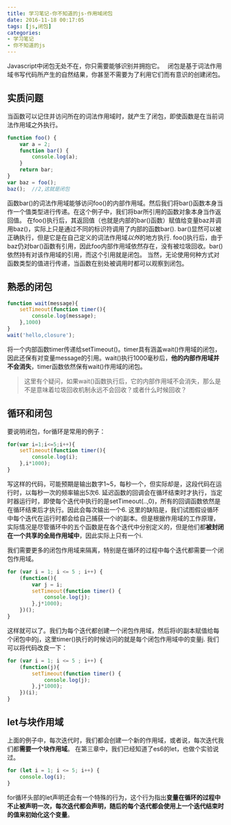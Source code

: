 ```yaml
---
title: 学习笔记-你不知道的js-作用域闭包
date: 2016-11-18 00:17:05
tags: [js,闭包]
categories:
- 学习笔记
- 你不知道的js
---
```


Javascript中闭包无处不在，你只需要能够识别并拥抱它。　
闭包是基于词法作用域书写代码所产生的自然结果，你甚至不需要为了利用它们而有意识的创建闭包。

<!--more-->

## 实质问题
当函数可以记住并访问所在的词法作用域时，就产生了闭包，即使函数是在当前词法作用域之外执行。
```Javascript
function foo() {
    var a = 2;
    function bar() {
        console.log(a);
    }
    return bar;
}
var baz = foo();
baz();  //2,这就是闭包
```
函数bar()的词法作用域能够访问foo()的内部作用域。然后我们将bar()函数本身当作一个值类型进行传递。在这个例子中，我们将bar所引用的函数对象本身当作返回值。
在foo()执行后，其返回值（也就是内部的bar()函数）赋值给变量baz并调用baz()，实际上只是通过不同的标识符调用了内部的函数bar().
bar()显然可以被正确执行，但是它是在自己定义的词法作用域*以外*的地方执行.
foo()执行后，由于baz仍对bar()函数有引用，因此foo内部作用域依然存在，没有被垃圾回收。bar()依然持有对该作用域的引用，而这个引用就是闭包。
当然，无论使用何种方式对函数类型的值进行传递，当函数在别处被调用时都可以观察到闭包。

## 熟悉的闭包
```Javascript
function wait(message){
    setTimeout(function timer(){
        console.log(message);
    },1000)
}
wait('hello,closure');
```
将一个内部函数timer传递给setTimeout()。timer具有涵盖wait()作用域的闭包，因此还保有对变量message的引用。wait()执行1000毫秒后，**他的内部作用域并不会消失**，timer函数依然保有wait()作用域的闭包。
> 这里有个疑问，如果wait()函数执行后，它的内部作用域不会消失，那么是不是意味着垃圾回收机制永远不会回收？或者什么时候回收？

## 循环和闭包
要说明闭包，for循环是常用的例子：
```Javascript
for(var i=1;i<=5;i++){
    setTimeout(function timer(){
        console.log(i);
    },i*1000);
}
```
写这样的代码，可能预期是输出数字1~5，每秒一个，但实际却是，这段代码在运行时，以每秒一次的频率输出5次6.
延迟函数的回调会在循环结束时才执行，当定时器运行时，即使每个迭代中执行的是setTimeout(..,0)，所有的回调函数依然是在循环结束后才执行。因此会每次输出一个6.
这里的缺陷是，我们试图假设循环中每个迭代在运行时都会给自己捕获一个i的副本。但是根据作用域的工作原理，实际情况是尽管循环中的五个函数是在各个迭代中分别定义的，但是他们都**被封闭在一个共享的全局作用域中**，因此实际上只有一个i.

我们需要更多的闭包作用域来隔离，特别是在循环的过程中每个迭代都需要一个闭包作用域。

```Javascript
for (var i = 1; i <= 5 ; i++) {
    (function(){
        var j = i;
        setTimeout(function timer() {
            console.log(j);
        },j*1000);
    })();
}
```
这样就可以了。我们为每个迭代都创建一个闭包作用域，然后将i的副本赋值给每个闭包中的j，这里timer()执行的时候访问的就是每个闭包作用域中的变量j.
我们可以将代码改良一下：
```Javascript
for (var i = 1; i <= 5 ; i++) {
    (function(j){
        setTimeout(function timer() {
            console.log(j);
        },j*1000);
    })(i);
}
```

## let与块作用域
上面的例子中，每次迭代时，我们都会创建一个新的作用域，或者说，每次迭代我们都**需要一个块作用域**。
在第三章中，我们已经知道了es6的let，也做个实验说过。
```Javascript
for (let i = 1; i <= 5; i++) {
    console.log(i);
}
```
for循环头部的let声明还会有一个特殊的行为，这个行为指出**变量在循环的过程中不止被声明一次，每次迭代都会声明，随后的每个迭代都会使用上一个迭代结束时的值来初始化这个变量**。

